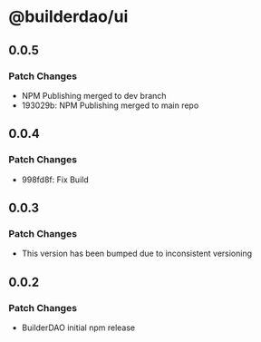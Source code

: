 # @builderdao/ui

## 0.0.5

### Patch Changes

- NPM Publishing merged to dev branch
- 193029b: NPM Publishing merged to main repo

## 0.0.4

### Patch Changes

- 998fd8f: Fix Build

## 0.0.3

### Patch Changes

- This version has been bumped due to inconsistent versioning

## 0.0.2

### Patch Changes

- BuilderDAO initial npm release
